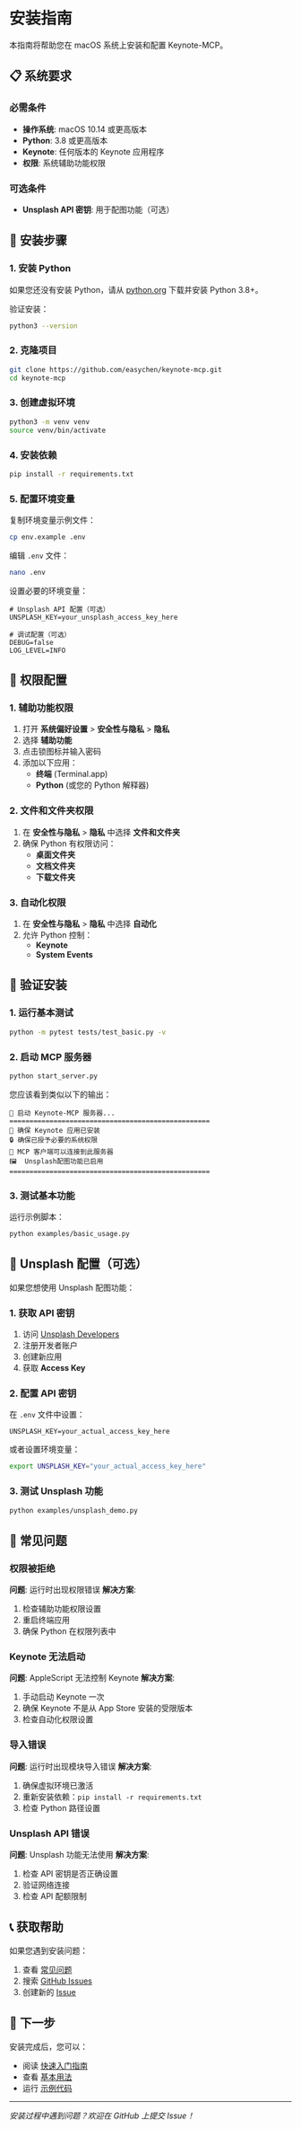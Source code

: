 # 安装指南

本指南将帮助您在 macOS 系统上安装和配置 Keynote-MCP。

## 📋 系统要求

### 必需条件
- **操作系统**: macOS 10.14 或更高版本
- **Python**: 3.8 或更高版本
- **Keynote**: 任何版本的 Keynote 应用程序
- **权限**: 系统辅助功能权限

### 可选条件
- **Unsplash API 密钥**: 用于配图功能（可选）

## 🚀 安装步骤

### 1. 安装 Python

如果您还没有安装 Python，请从 [python.org](https://www.python.org/downloads/) 下载并安装 Python 3.8+。

验证安装：
```bash
python3 --version
```

### 2. 克隆项目

```bash
git clone https://github.com/easychen/keynote-mcp.git
cd keynote-mcp
```

### 3. 创建虚拟环境

```bash
python3 -m venv venv
source venv/bin/activate
```

### 4. 安装依赖

```bash
pip install -r requirements.txt
```

### 5. 配置环境变量

复制环境变量示例文件：
```bash
cp env.example .env
```

编辑 `.env` 文件：
```bash
nano .env
```

设置必要的环境变量：
```env
# Unsplash API 配置（可选）
UNSPLASH_KEY=your_unsplash_access_key_here

# 调试配置（可选）
DEBUG=false
LOG_LEVEL=INFO
```

## 🔐 权限配置

### 1. 辅助功能权限

1. 打开 **系统偏好设置** > **安全性与隐私** > **隐私**
2. 选择 **辅助功能**
3. 点击锁图标并输入密码
4. 添加以下应用：
   - **终端** (Terminal.app)
   - **Python** (或您的 Python 解释器)

### 2. 文件和文件夹权限

1. 在 **安全性与隐私** > **隐私** 中选择 **文件和文件夹**
2. 确保 Python 有权限访问：
   - **桌面文件夹**
   - **文档文件夹**
   - **下载文件夹**

### 3. 自动化权限

1. 在 **安全性与隐私** > **隐私** 中选择 **自动化**
2. 允许 Python 控制：
   - **Keynote**
   - **System Events**

## 🧪 验证安装

### 1. 运行基本测试

```bash
python -m pytest tests/test_basic.py -v
```

### 2. 启动 MCP 服务器

```bash
python start_server.py
```

您应该看到类似以下的输出：
```
🚀 启动 Keynote-MCP 服务器...
==================================================
📝 确保 Keynote 应用已安装
🔒 确保已授予必要的系统权限
🔌 MCP 客户端可以连接到此服务器
🖼️  Unsplash配图功能已启用
==================================================
```

### 3. 测试基本功能

运行示例脚本：
```bash
python examples/basic_usage.py
```

## 🔧 Unsplash 配置（可选）

如果您想使用 Unsplash 配图功能：

### 1. 获取 API 密钥

1. 访问 [Unsplash Developers](https://unsplash.com/developers)
2. 注册开发者账户
3. 创建新应用
4. 获取 **Access Key**

### 2. 配置 API 密钥

在 `.env` 文件中设置：
```env
UNSPLASH_KEY=your_actual_access_key_here
```

或者设置环境变量：
```bash
export UNSPLASH_KEY="your_actual_access_key_here"
```

### 3. 测试 Unsplash 功能

```bash
python examples/unsplash_demo.py
```

## 🐛 常见问题

### 权限被拒绝

**问题**: 运行时出现权限错误
**解决方案**: 
1. 检查辅助功能权限设置
2. 重启终端应用
3. 确保 Python 在权限列表中

### Keynote 无法启动

**问题**: AppleScript 无法控制 Keynote
**解决方案**:
1. 手动启动 Keynote 一次
2. 确保 Keynote 不是从 App Store 安装的受限版本
3. 检查自动化权限设置

### 导入错误

**问题**: 运行时出现模块导入错误
**解决方案**:
1. 确保虚拟环境已激活
2. 重新安装依赖：`pip install -r requirements.txt`
3. 检查 Python 路径设置

### Unsplash API 错误

**问题**: Unsplash 功能无法使用
**解决方案**:
1. 检查 API 密钥是否正确设置
2. 验证网络连接
3. 检查 API 配额限制

## 📞 获取帮助

如果您遇到安装问题：

1. 查看 [常见问题](troubleshooting/faq.md)
2. 搜索 [GitHub Issues](https://github.com/easychen/keynote-mcp/issues)
3. 创建新的 [Issue](https://github.com/easychen/keynote-mcp/issues/new)

## 🎉 下一步

安装完成后，您可以：

- 阅读 [快速入门指南](quickstart.md)
- 查看 [基本用法](user-guide/basic-usage.md)
- 运行 [示例代码](examples/basic-examples.md)

---

*安装过程中遇到问题？欢迎在 GitHub 上提交 Issue！* 